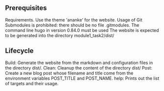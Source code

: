 ## Prerequisites
Requirements.
Use the theme 'ananke' for the website.
Usage of Git Submodules is prohibited: there should be no file .gitmodules.
The command line hugo in version 0.84.0 must be used
The website is expected to be generated into the directory module1_task2/dist/

## Lifecycle
Build: Generate the website from the markdown and configuration files in the directory dist/.
Clean: Cleanup the content of the directory dist/
Post: Create a new blog post whose filename and title come from the environment variables POST_TITLE and POST_NAME.
help: Prints out the list of targets and their usage.